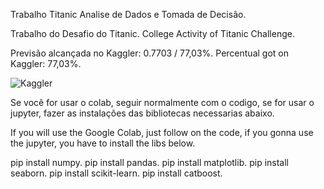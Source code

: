 Trabalho Titanic Analise de Dados e Tomada de Decisão.

Trabalho do Desafio do Titanic.
College Activity of Titanic Challenge.

Previsão alcançada no Kaggler: 0.7703 / 77,03%.
Percentual got on Kaggler: 77,03%.

![Kaggler](https://github.com/OAndreCabral/Titanic/assets/131211736/30d9123d-2962-4915-a67c-8a7a67c3cd2c)

Se você for usar o colab, seguir normalmente com o codigo, se for usar o jupyter, fazer as instalações das bibliotecas necessarias abaixo.

If you will use the Google Colab, just follow on the code, if you gonna use the jupyter, you have to install the libs below.

pip install numpy.
pip install pandas.
pip install matplotlib.
pip install seaborn.
pip install scikit-learn.
pip install catboost.
